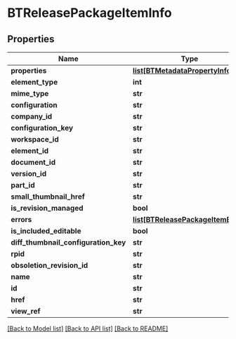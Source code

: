 # BTReleasePackageItemInfo

## Properties
Name | Type | Description | Notes
------------ | ------------- | ------------- | -------------
**properties** | [**list[BTMetadataPropertyInfo]**](BTMetadataPropertyInfo.md) |  | [optional] 
**element_type** | **int** |  | [optional] 
**mime_type** | **str** |  | [optional] 
**configuration** | **str** |  | [optional] 
**company_id** | **str** |  | [optional] 
**configuration_key** | **str** |  | [optional] 
**workspace_id** | **str** |  | [optional] 
**element_id** | **str** |  | [optional] 
**document_id** | **str** |  | [optional] 
**version_id** | **str** |  | [optional] 
**part_id** | **str** |  | [optional] 
**small_thumbnail_href** | **str** |  | [optional] 
**is_revision_managed** | **bool** |  | [optional] 
**errors** | [**list[BTReleasePackageItemError]**](BTReleasePackageItemError.md) |  | [optional] 
**is_included_editable** | **bool** |  | [optional] 
**diff_thumbnail_configuration_key** | **str** |  | [optional] 
**rpid** | **str** |  | [optional] 
**obsoletion_revision_id** | **str** |  | [optional] 
**name** | **str** |  | [optional] 
**id** | **str** |  | [optional] 
**href** | **str** |  | [optional] 
**view_ref** | **str** |  | [optional] 

[[Back to Model list]](../README.md#documentation-for-models) [[Back to API list]](../README.md#documentation-for-api-endpoints) [[Back to README]](../README.md)


